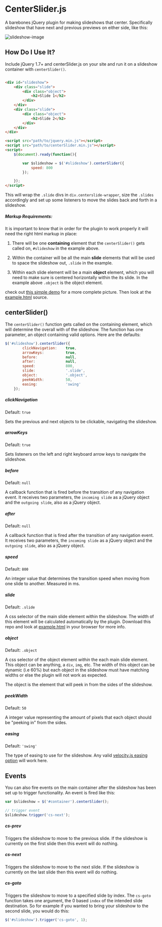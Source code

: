 # CenterSlider.js
A barebones jQuery plugin for making slideshows that center. Specifically slideshow that have next and previous previews on either side, like this:

![slideshow-image](https://cloud.githubusercontent.com/assets/6475336/10522133/655e19aa-7328-11e5-9277-4e51e6d0e96b.png)

## How Do I Use It?
Include jQuery 1.7+ and centerSlider.js on your site and run it on a slideshow container with `centerSlider()`.

```html

<div id="slideshow">
    <div class="slide">
        <div class="object">
            <h2>Slide 1</h2>
        </div>
    </div>
    <div class="slide">
        <div class="object">
            <h2>Slide 2</h2>
        </div>
    </div>
</div>

<script src="path/to/jquery.min.js"></script>
<script src="path/to/centerSlider.min.js"></script>
<script>
    $(document).ready(function(){

        var $slideshow = $('#slideshow').centerSlider({
            speed: 800
        });

    });
</script>
```

This will wrap the `.slide` divs in `div.centerslide-wrapper`, size the `.slides` accordingly and set up some listeners to move the slides back and forth in a slideshow.

##### Markup Requirements:

It is important to know that in order for the plugin to work properly it will need the right html markup in place: 

1. There will be one __containing__ element that the `centerSlider()` gets called on, `#slideshow` in the example above. 

1. Within the container will be all the main __slide__ elements that will be used to space the slideshow out, `.slide` in the example. 

1. Within each slide element will be a main __object__ element, which you will need to make sure is centered horizontally within the its slide. In the example above `.object` is the object element.

check out [this simple demo](http://labs.funkhausdesign.com/examples/centerSlider-js/) for a more complete picture. Then look at the [example.html](/example.html) source.


## centerSlider()

The `centerSlider()` function gets called on the containing element, which will determine the overall with of the slideshow. The function has one parameter, an object containing valid options. Here are the defaults:

```js
$('#slideshow').centerSlider({
        clickNavigation:    true,
        arrowKeys:          true,
        before:             null,
        after:              null,
        speed:              800,
        slide:              '.slide',
        object:             '.object',
        peekWidth:          50,
        easing:             'swing'
    });
```

##### clickNavigation

Default: `true`

Sets the previous and next objects to be clickable, navigating the slideshow. 

##### arrowKeys

Default: `true`

Sets listeners on the left and right keyboard arrow keys to navigate the slideshow.

##### before

Default: `null`

A callback function that is fired before the transition of any navigation event. It receives two parameters, the `incoming slide` as a jQuery object and the `outgoing slide`, also as a jQuery object.

##### after

Default: `null`

A callback function that is fired after the transition of any navigation event. It receives two parameters, the `incoming slide` as a jQuery object and the `outgoing slide`, also as a jQuery object.

##### speed

Default: `800`

An integer value that determines the transition speed when moving from one slide to another. Measured in ms.

##### slide

Default: `.slide`

A css selector of the main slide element within the slideshow. The width of this element will be calculated automatically by the plugin. Download this repo and look at [example.html](/example.html) in your browser for more info.

##### object

Default: `.object`

A css selector of the object element _within_ the each main slide element. This object can be anything, a `div`, `img`, etc. The width of this object can be dynamic (i.e 60%) but each object in the slideshow must have matching widths or else the plugin will not work as expected.

The object is the element that will peek in from the sides of the slideshow.

##### peekWidth

Default: `50`

A integer value representing the amount of pixels that each object should be "peeking in" from the sides.

##### easing

Default: `'swing'`

The type of easing to use for the slideshow. Any valid [velocity.js easing option](http://julian.com/research/velocity/#easing) will work here.

## Events

You can also fire events on the main container after the slideshow has been set up to trigger functionality. An event is fired like this:

```js
var $slideshow = $('#container').centerSlider();

// trigger event
$slideshow.trigger('cs-next');
```

##### cs-prev

Triggers the slideshow to move to the previous slide. If the slideshow is currently on the first slide then this event will do nothing.

##### cs-next

Triggers the slideshow to move to the next slide. If the slideshow is currently on the last slide then this event will do nothing.

##### cs-goto

Triggers the slideshow to move to a specified slide by index. The `cs-goto` function takes one argument, the 0 based `index` of the intended slide destination. So for example if you wanted to bring your slideshow to the second slide, you would do this:

```js
$('#slideshow').trigger('cs-goto', 1);
```
